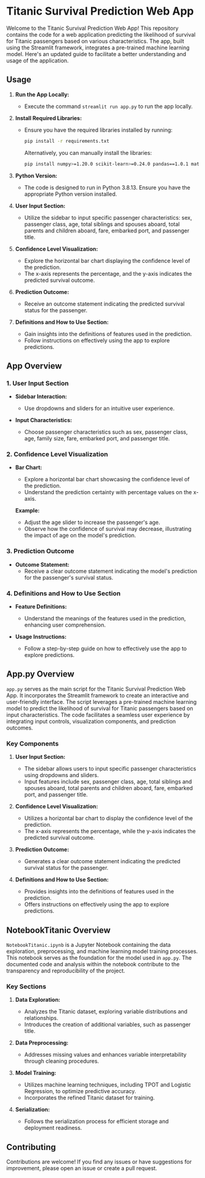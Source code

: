 # Titanic Survival Prediction Web App

Welcome to the Titanic Survival Prediction Web App! This repository contains the code for a web application predicting the likelihood of survival for Titanic passengers based on various characteristics. The app, built using the Streamlit framework, integrates a pre-trained machine learning model. Here's an updated guide to facilitate a better understanding and usage of the application.

## Usage

1. **Run the App Locally:**
   - Execute the command `streamlit run app.py` to run the app locally.

2. **Install Required Libraries:**
   - Ensure you have the required libraries installed by running:
     ```bash
     pip install -r requirements.txt
     ```
     Alternatively, you can manually install the libraries:
     ```bash
     pip install numpy>=1.20.0 scikit-learn>=0.24.0 pandas==1.0.1 matplotlib==3.1.3 joblib==0.14.1 tpot==0.11.1 streamlit==0.61.0
     ```

3. **Python Version:**
   - The code is designed to run in Python 3.8.13. Ensure you have the appropriate Python version installed.

4. **User Input Section:**
   - Utilize the sidebar to input specific passenger characteristics: sex, passenger class, age, total siblings and spouses aboard, total parents and children aboard, fare, embarked port, and passenger title.

5. **Confidence Level Visualization:**
   - Explore the horizontal bar chart displaying the confidence level of the prediction.
   - The x-axis represents the percentage, and the y-axis indicates the predicted survival outcome.

6. **Prediction Outcome:**
   - Receive an outcome statement indicating the predicted survival status for the passenger.

7. **Definitions and How to Use Section:**
   - Gain insights into the definitions of features used in the prediction.
   - Follow instructions on effectively using the app to explore predictions.

## App Overview

### 1. User Input Section

- **Sidebar Interaction:**
  - Use dropdowns and sliders for an intuitive user experience.

- **Input Characteristics:**
  - Choose passenger characteristics such as sex, passenger class, age, family size, fare, embarked port, and passenger title.

### 2. Confidence Level Visualization

- **Bar Chart:**
  - Explore a horizontal bar chart showcasing the confidence level of the prediction.
  - Understand the prediction certainty with percentage values on the x-axis.

  **Example:**
  - Adjust the age slider to increase the passenger's age.
  - Observe how the confidence of survival may decrease, illustrating the impact of age on the model's prediction.

### 3. Prediction Outcome

- **Outcome Statement:**
  - Receive a clear outcome statement indicating the model's prediction for the passenger's survival status.

### 4. Definitions and How to Use Section

- **Feature Definitions:**
  - Understand the meanings of the features used in the prediction, enhancing user comprehension.

- **Usage Instructions:**
  - Follow a step-by-step guide on how to effectively use the app to explore predictions.


## App.py Overview

`app.py` serves as the main script for the Titanic Survival Prediction Web App. It incorporates the Streamlit framework to create an interactive and user-friendly interface. The script leverages a pre-trained machine learning model to predict the likelihood of survival for Titanic passengers based on input characteristics. The code facilitates a seamless user experience by integrating input controls, visualization components, and prediction outcomes.

### Key Components

1. **User Input Section:**
   - The sidebar allows users to input specific passenger characteristics using dropdowns and sliders.
   - Input features include sex, passenger class, age, total siblings and spouses aboard, total parents and children aboard, fare, embarked port, and passenger title.

2. **Confidence Level Visualization:**
   - Utilizes a horizontal bar chart to display the confidence level of the prediction.
   - The x-axis represents the percentage, while the y-axis indicates the predicted survival outcome.

3. **Prediction Outcome:**
   - Generates a clear outcome statement indicating the predicted survival status for the passenger.

4. **Definitions and How to Use Section:**
   - Provides insights into the definitions of features used in the prediction.
   - Offers instructions on effectively using the app to explore predictions.

## NotebookTitanic Overview

`NotebookTitanic.ipynb` is a Jupyter Notebook containing the data exploration, preprocessing, and machine learning model training processes. This notebook serves as the foundation for the model used in `app.py`. The documented code and analysis within the notebook contribute to the transparency and reproducibility of the project.

### Key Sections

1. **Data Exploration:**
   - Analyzes the Titanic dataset, exploring variable distributions and relationships.
   - Introduces the creation of additional variables, such as passenger title.

2. **Data Preprocessing:**
   - Addresses missing values and enhances variable interpretability through cleaning procedures.

3. **Model Training:**
   - Utilizes machine learning techniques, including TPOT and Logistic Regression, to optimize predictive accuracy.
   - Incorporates the refined Titanic dataset for training.

4. **Serialization:**
   - Follows the serialization process for efficient storage and deployment readiness.

## Contributing

Contributions are welcome! If you find any issues or have suggestions for improvement, please open an issue or create a pull request.
